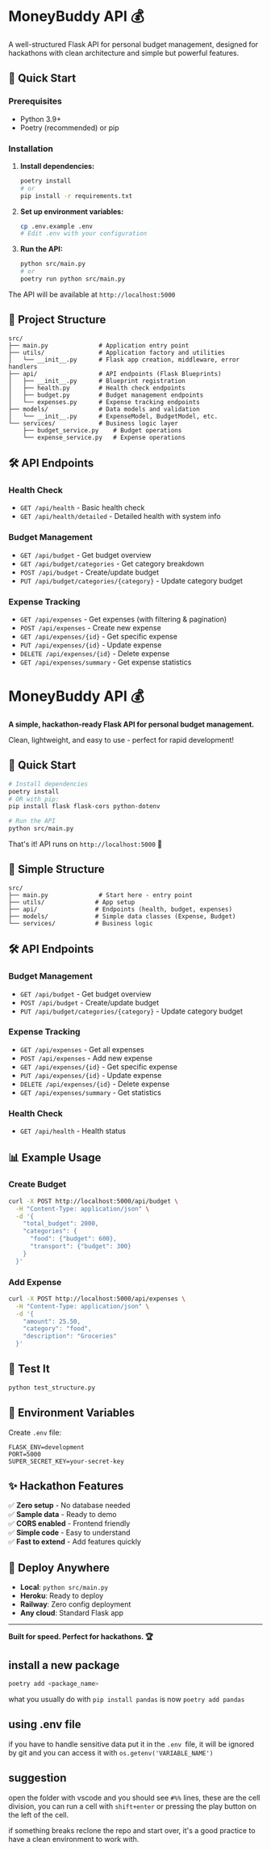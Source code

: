 # MoneyBuddy API 💰

A well-structured Flask API for personal budget management, designed for hackathons with clean architecture and simple but powerful features.

## 🚀 Quick Start

### Prerequisites
- Python 3.9+
- Poetry (recommended) or pip

### Installation

1. **Install dependencies:**
   ```bash
   poetry install
   # or
   pip install -r requirements.txt
   ```

2. **Set up environment variables:**
   ```bash
   cp .env.example .env
   # Edit .env with your configuration
   ```

3. **Run the API:**
   ```bash
   python src/main.py
   # or
   poetry run python src/main.py
   ```

The API will be available at `http://localhost:5000`

## 📁 Project Structure

```
src/
├── main.py              # Application entry point
├── utils/               # Application factory and utilities
│   └── __init__.py      # Flask app creation, middleware, error handlers
├── api/                 # API endpoints (Flask Blueprints)
│   ├── __init__.py      # Blueprint registration
│   ├── health.py        # Health check endpoints
│   ├── budget.py        # Budget management endpoints
│   └── expenses.py      # Expense tracking endpoints
├── models/              # Data models and validation
│   └── __init__.py      # ExpenseModel, BudgetModel, etc.
└── services/            # Business logic layer
    ├── budget_service.py    # Budget operations
    └── expense_service.py   # Expense operations
```

## 🛠 API Endpoints

### Health Check
- `GET /api/health` - Basic health check
- `GET /api/health/detailed` - Detailed health with system info

### Budget Management
- `GET /api/budget` - Get budget overview
- `GET /api/budget/categories` - Get category breakdown
- `POST /api/budget` - Create/update budget
- `PUT /api/budget/categories/{category}` - Update category budget

### Expense Tracking
- `GET /api/expenses` - Get expenses (with filtering & pagination)
- `POST /api/expenses` - Create new expense
- `GET /api/expenses/{id}` - Get specific expense
- `PUT /api/expenses/{id}` - Update expense
- `DELETE /api/expenses/{id}` - Delete expense
- `GET /api/expenses/summary` - Get expense statistics


# MoneyBuddy API 💰

**A simple, hackathon-ready Flask API for personal budget management.**

Clean, lightweight, and easy to use - perfect for rapid development!

## 🚀 Quick Start

```bash
# Install dependencies
poetry install
# OR with pip:
pip install flask flask-cors python-dotenv

# Run the API
python src/main.py
```

That's it! API runs on `http://localhost:5000` 🎉

## 📁 Simple Structure

```
src/
├── main.py              # Start here - entry point
├── utils/              # App setup
├── api/                # Endpoints (health, budget, expenses)
├── models/             # Simple data classes (Expense, Budget)
└── services/           # Business logic
```

## 🛠 API Endpoints

### Budget Management
- `GET /api/budget` - Get budget overview
- `POST /api/budget` - Create/update budget
- `PUT /api/budget/categories/{category}` - Update category budget

### Expense Tracking
- `GET /api/expenses` - Get all expenses
- `POST /api/expenses` - Add new expense
- `GET /api/expenses/{id}` - Get specific expense
- `PUT /api/expenses/{id}` - Update expense
- `DELETE /api/expenses/{id}` - Delete expense
- `GET /api/expenses/summary` - Get statistics

### Health Check
- `GET /api/health` - Health status

## 📊 Example Usage

### Create Budget
```bash
curl -X POST http://localhost:5000/api/budget \
  -H "Content-Type: application/json" \
  -d '{
    "total_budget": 2000,
    "categories": {
      "food": {"budget": 600},
      "transport": {"budget": 300}
    }
  }'
```

### Add Expense
```bash
curl -X POST http://localhost:5000/api/expenses \
  -H "Content-Type: application/json" \
  -d '{
    "amount": 25.50,
    "category": "food",
    "description": "Groceries"
  }'
```

## 🧪 Test It

```bash
python test_structure.py
```

## 🔧 Environment Variables

Create `.env` file:
```env
FLASK_ENV=development
PORT=5000
SUPER_SECRET_KEY=your-secret-key
```

## ✨ Hackathon Features

✅ **Zero setup** - No database needed  
✅ **Sample data** - Ready to demo  
✅ **CORS enabled** - Frontend friendly  
✅ **Simple code** - Easy to understand  
✅ **Fast to extend** - Add features quickly  

## 🚀 Deploy Anywhere

- **Local**: `python src/main.py`
- **Heroku**: Ready to deploy
- **Railway**: Zero config deployment
- **Any cloud**: Standard Flask app

---

**Built for speed. Perfect for hackathons. 🏆**


## install a new package

```bash
poetry add <package_name>
```
what you usually do with ```pip install pandas``` is now ```poetry add pandas```

## using .env file

if you have to handle sensitive data put it in the ```.env ```file, it will be ignored by git and you can access it with ```os.getenv('VARIABLE_NAME')```


## suggestion 
open the folder with vscode and you should see 
```#%%``` lines, these are the cell division, you can run a cell with ```shift+enter``` or pressing the play button on the left of the cell.



if something breaks reclone the repo and start over, it's a good practice to have a clean environment to work with.

```bash